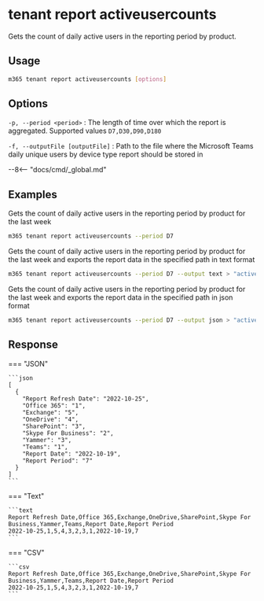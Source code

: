 # tenant report activeusercounts

Gets the count of daily active users in the reporting period by product.

## Usage

```sh
m365 tenant report activeusercounts [options]
```

## Options

`-p, --period <period>`
: The length of time over which the report is aggregated. Supported values `D7,D30,D90,D180`

`-f, --outputFile [outputFile]`
: Path to the file where the Microsoft Teams daily unique users by device type report should be stored in

--8<-- "docs/cmd/_global.md"

## Examples

Gets the count of daily active users in the reporting period by product for the last week

```sh
m365 tenant report activeusercounts --period D7
```

Gets the count of daily active users in the reporting period by product for the last week and exports the report data in the specified path in text format

```sh
m365 tenant report activeusercounts --period D7 --output text > "activeusercounts.txt"
```

Gets the count of daily active users in the reporting period by product for the last week and exports the report data in the specified path in json format

```sh
m365 tenant report activeusercounts --period D7 --output json > "activeusercounts.json"
```

## Response

=== "JSON"

    ```json
    [
      {
        "Report Refresh Date": "2022-10-25",
        "Office 365": "1",
        "Exchange": "5",
        "OneDrive": "4",
        "SharePoint": "3",
        "Skype For Business": "2",
        "Yammer": "3",
        "Teams": "1",
        "Report Date": "2022-10-19",
        "Report Period": "7"
      }
    ]
    ```

=== "Text"

    ```text
    Report Refresh Date,Office 365,Exchange,OneDrive,SharePoint,Skype For Business,Yammer,Teams,Report Date,Report Period
    2022-10-25,1,5,4,3,2,3,1,2022-10-19,7
    ```

=== "CSV"

    ```csv
    Report Refresh Date,Office 365,Exchange,OneDrive,SharePoint,Skype For Business,Yammer,Teams,Report Date,Report Period
    2022-10-25,1,5,4,3,2,3,1,2022-10-19,7
    ```
